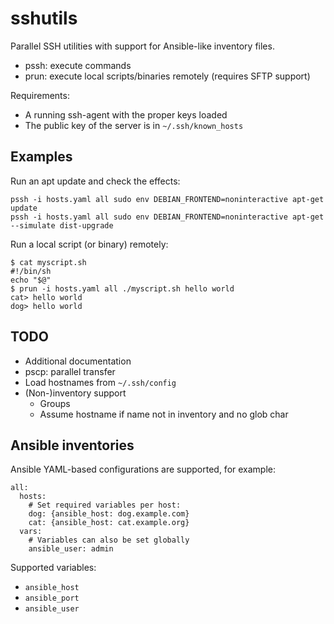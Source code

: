 # sshutils

Parallel SSH utilities with support for Ansible-like inventory files.

- pssh: execute commands
- prun: execute local scripts/binaries remotely (requires SFTP support)

Requirements:

- A running ssh-agent with the proper keys loaded
- The public key of the server is in `~/.ssh/known_hosts`


## Examples

Run an apt update and check the effects:

    pssh -i hosts.yaml all sudo env DEBIAN_FRONTEND=noninteractive apt-get update
    pssh -i hosts.yaml all sudo env DEBIAN_FRONTEND=noninteractive apt-get --simulate dist-upgrade

Run a local script (or binary) remotely:

    $ cat myscript.sh
    #!/bin/sh
    echo "$@"
    $ prun -i hosts.yaml all ./myscript.sh hello world
    cat> hello world
    dog> hello world


## TODO

- Additional documentation
- pscp: parallel transfer
- Load hostnames from `~/.ssh/config`
- (Non-)inventory support
    - Groups
    - Assume hostname if name not in inventory and no glob char


## Ansible inventories

Ansible YAML-based configurations are supported, for example:

    all:
      hosts:
        # Set required variables per host:
        dog: {ansible_host: dog.example.com}
        cat: {ansible_host: cat.example.org}
      vars:
        # Variables can also be set globally
        ansible_user: admin

Supported variables:

- `ansible_host`
- `ansible_port`
- `ansible_user`
